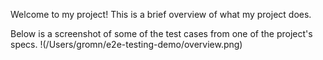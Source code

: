 Welcome to my project! This is a brief overview of what my project does.

Below is a screenshot of some of the test cases from one of the project's specs. 
!(/Users/gromn/e2e-testing-demo/overview.png)
